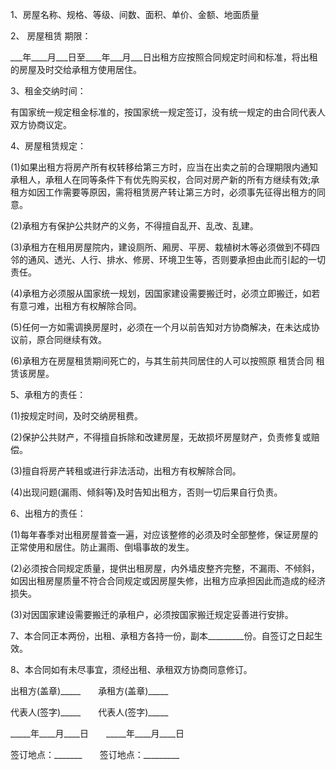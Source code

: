 
 


1、房屋名称、规格、等级、间数、面积、单价、金额、地面质量


2、
房屋租赁
期限：


___年____月___日至____年___月___日出租方应按照合同规定时间和标准，将出租的房屋及时交给承租方使用居住。


3、租金交纳时间：


有国家统一规定租金标准的，按国家统一规定签订，没有统一规定的由合同代表人双方协商议定。


4、房屋租赁规定：


(1)如果出租方将房产所有权转移给第三方时，应当在出卖之前的合理期限内通知承租人，承租人在同等条件下有优先购买权，合同对房产新的所有方继续有效;承租方如因工作需要等原因，需将租赁房产转让第三方时，必须事先征得出租方的同意。


(2)承租方有保护公共财产的义务，不得擅自乱开、乱改、乱建。


(3)承租方在租用房屋院内，建设厕所、厢房、平房、栽植树木等必须做到不碍四邻的通风、透光、人行、排水、修房、环境卫生等，否则要承担由此而引起的一切责任。


(4)承租方必须服从国家统一规划，因国家建设需要搬迁时，必须立即搬迁，如若有意刁难，出租方有权解除合同。


(5)任何一方如需调换房屋时，必须在一个月以前告知对方协商解决，在未达成协议前，原合同继续有效。


(6)承租方在房屋租赁期间死亡的，与其生前共同居住的人可以按照原
租赁合同
租赁该房屋。


5、承租方的责任：


(1)按规定时间，及时交纳房租费。


(2)保护公共财产，不得擅自拆除和改建房屋，无故损坏房屋财产，负责修复或赔偿。


(3)擅自将房产转租或进行非法活动，出租方有权解除合同。


(4)出现问题(漏雨、倾斜等)及时告知出租方，否则一切后果自行负责。


6、出租方的责任：


(1)每年春季对出租房屋普查一遍，对应该整修的必须及时全部整修，保证房屋的正常使用和居住。防止漏雨、倒塌事故的发生。


(2)必须按合同规定质量，提供出租房屋，内外墙皮整齐完整，不漏雨、不倾斜，如因出租房屋质量不符合合同规定或因房屋失修，出租方应承担因此而造成的经济损失。


(3)对因国家建设需要搬迁的承租户，必须按国家搬迁规定妥善进行安排。


7、本合同正本两份，出租、承租方各持一份，副本_________份。自签订之日起生效。


8、本合同如有未尽事宜，须经出租、承租双方协商同意修订。


出租方(盖章)_____　　承租方(盖章)_____


代表人(签字)_____　　代表人(签字)_____


_____年____月____日　　_____年____月____日


签订地点：_______　　签订地点：_________
 


 

 
 
 
 
 
  


  
 

  


  


  
 
 
 
 

